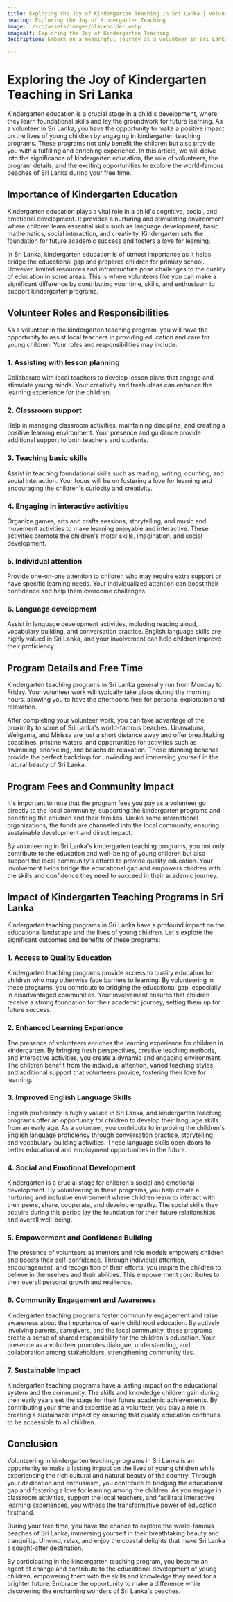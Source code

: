 ```yaml
---
title: Exploring the Joy of Kindergarten Teaching in Sri Lanka | Volunteer in Sri Lanka
heading: Exploring the Joy of Kindergarten Teaching
image: ./src/assets/images/placeholder.webp
imagealt: Exploring the Joy of Kindergarten Teaching
description: Embark on a meaningful journey as a volunteer in Sri Lanka's Kindergarten Teaching Programs. Shape young minds, lay the foundation for their future, and experience the joy of making a positive impact. Discover the program details and the beauty of Sri Lanka's world-famous beaches during your free time.

---
```


<h1 class="h2 section-title " >Exploring the Joy of Kindergarten Teaching in Sri Lanka</h1>

Kindergarten education is a crucial stage in a child's development, where they learn foundational skills and lay the groundwork for future learning. As a volunteer in Sri Lanka, you have the opportunity to make a positive impact on the lives of young children by engaging in kindergarten teaching programs. These programs not only benefit the children but also provide you with a fulfilling and enriching experience. In this article, we will delve into the significance of kindergarten education, the role of volunteers, the program details, and the exciting opportunities to explore the world-famous beaches of Sri Lanka during your free time.

<h2 class="h3 section-title " >Importance of Kindergarten Education</h2>
Kindergarten education plays a vital role in a child's cognitive, social, and emotional development. It provides a nurturing and stimulating environment where children learn essential skills such as language development, basic mathematics, social interaction, and creativity. Kindergarten sets the foundation for future academic success and fosters a love for learning.

In Sri Lanka, kindergarten education is of utmost importance as it helps bridge the educational gap and prepares children for primary school. However, limited resources and infrastructure pose challenges to the quality of education in some areas. This is where volunteers like you can make a significant difference by contributing your time, skills, and enthusiasm to support kindergarten programs.


<h2 class="h3 section-title " >Volunteer Roles and Responsibilities</h2>

As a volunteer in the kindergarten teaching program, you will have the opportunity to assist local teachers in providing education and care for young children. Your roles and responsibilities may include:
<div class="margin-l-1">
<h3 class="h4 section-title " >1. Assisting with lesson planning</h3>

Collaborate with local teachers to develop lesson plans that engage and stimulate young minds. Your creativity and fresh ideas can enhance the learning experience for the children.

<h3 class="h4 section-title " >2. Classroom support</h3>

Help in managing classroom activities, maintaining discipline, and creating a positive learning environment. Your presence and guidance provide additional support to both teachers and students.

<h3 class="h4 section-title " >3. Teaching basic skills</h3>

Assist in teaching foundational skills such as reading, writing, counting, and social interaction. Your focus will be on fostering a love for learning and encouraging the children's curiosity and creativity.

<h3 class="h4 section-title " >4. Engaging in interactive activities</h3>

Organize games, arts and crafts sessions, storytelling, and music and movement activities to make learning enjoyable and interactive. These activities promote the children's motor skills, imagination, and social development.

<h3 class="h4 section-title " >5. Individual attention</h3>

Provide one-on-one attention to children who may require extra support or have specific learning needs. Your individualized attention can boost their confidence and help them overcome challenges.

<h3 class="h4 section-title " >6. Language development</h3>

Assist in language development activities, including reading aloud, vocabulary building, and conversation practice. English language skills are highly valued in Sri Lanka, and your involvement can help children improve their proficiency.


</div>

<h2 class="h3 section-title " >Program Details and Free Time</h2>

Kindergarten teaching programs in Sri Lanka generally run from Monday to Friday. Your volunteer work will typically take place during the morning hours, allowing you to have the afternoons free for personal exploration and relaxation.

After completing your volunteer work, you can take advantage of the proximity to some of Sri Lanka's world-famous beaches. Unawatuna, Weligama, and Mirissa are just a short distance away and offer breathtaking coastlines, pristine waters, and opportunities for activities such as swimming, snorkeling, and beachside relaxation. These stunning beaches provide the perfect backdrop for unwinding and immersing yourself in the natural beauty of Sri Lanka.

<h2 class="h3 section-title " >Program Fees and Community Impact</h2>

It's important to note that the program fees you pay as a volunteer go directly to the local community, supporting the kindergarten programs and benefiting the children and their families. Unlike some international organizations, the funds are channeled into the local community, ensuring sustainable development and direct impact.

By volunteering in Sri Lanka's kindergarten teaching programs, you not only contribute to the education and well-being of young children but also support the local community's efforts to provide quality education. Your involvement helps bridge the educational gap and empowers children with the skills and confidence they need to succeed in their academic journey.


<h2 class="h3 section-title " >Impact of Kindergarten Teaching Programs in Sri Lanka</h2>

Kindergarten teaching programs in Sri Lanka have a profound impact on the educational landscape and the lives of young children. Let's explore the significant outcomes and benefits of these programs:

<div class="margin-l-1">
<h3 class="h4 section-title " >1. Access to Quality Education</h3>

Kindergarten teaching programs provide access to quality education for children who may otherwise face barriers to learning. By volunteering in these programs, you contribute to bridging the educational gap, especially in disadvantaged communities. Your involvement ensures that children receive a strong foundation for their academic journey, setting them up for future success.

<h3 class="h4 section-title " >2. Enhanced Learning Experience</h3>

The presence of volunteers enriches the learning experience for children in kindergarten. By bringing fresh perspectives, creative teaching methods, and interactive activities, you create a dynamic and engaging environment. The children benefit from the individual attention, varied teaching styles, and additional support that volunteers provide, fostering their love for learning.

<h3 class="h4 section-title " >3. Improved English Language Skills</h3>

English proficiency is highly valued in Sri Lanka, and kindergarten teaching programs offer an opportunity for children to develop their language skills from an early age. As a volunteer, you contribute to improving the children's English language proficiency through conversation practice, storytelling, and vocabulary-building activities. These language skills open doors to better educational and employment opportunities in the future.

<h3 class="h4 section-title " >4. Social and Emotional Development</h3>

Kindergarten is a crucial stage for children's social and emotional development. By volunteering in these programs, you help create a nurturing and inclusive environment where children learn to interact with their peers, share, cooperate, and develop empathy. The social skills they acquire during this period lay the foundation for their future relationships and overall well-being.

<h3 class="h4 section-title " >5. Empowerment and Confidence Building</h3>

The presence of volunteers as mentors and role models empowers children and boosts their self-confidence. Through individual attention, encouragement, and recognition of their efforts, you inspire the children to believe in themselves and their abilities. This empowerment contributes to their overall personal growth and resilience.

<h3 class="h4 section-title " >6. Community Engagement and Awareness</h3>

Kindergarten teaching programs foster community engagement and raise awareness about the importance of early childhood education. By actively involving parents, caregivers, and the local community, these programs create a sense of shared responsibility for the children's education. Your presence as a volunteer promotes dialogue, understanding, and collaboration among stakeholders, strengthening community ties.

<h3 class="h4 section-title " >7. Sustainable Impact</h3>

Kindergarten teaching programs have a lasting impact on the educational system and the community. The skills and knowledge children gain during their early years set the stage for their future academic achievements. By contributing your time and expertise as a volunteer, you play a role in creating a sustainable impact by ensuring that quality education continues to be accessible to all children.

</div>

<h2 class="h3 section-title " >Conclusion</h2>

Volunteering in kindergarten teaching programs in Sri Lanka is an opportunity to make a lasting impact on the lives of young children while experiencing the rich cultural and natural beauty of the country. Through your dedication and enthusiasm, you contribute to bridging the educational gap and fostering a love for learning among the children. As you engage in classroom activities, support the local teachers, and facilitate interactive learning experiences, you witness the transformative power of education firsthand.

During your free time, you have the chance to explore the world-famous beaches of Sri Lanka, immersing yourself in their breathtaking beauty and tranquility. Unwind, relax, and enjoy the coastal delights that make Sri Lanka a sought-after destination.

By participating in the kindergarten teaching program, you become an agent of change and contribute to the educational development of young children, empowering them with the skills and knowledge they need for a brighter future. Embrace the opportunity to make a difference while discovering the enchanting wonders of Sri Lanka's beaches.
<!-- 
<div id="Gallery">

<ul class="gallery-list" style="
    margin: 8%;
">

<li class="gallery-item">
  <figure class="gallery-image">
    {% image "./src/assets/img/cc/21.jpg", "Sri Lanka Turtle Conservation Volunteers", "(min-width: 300em) 50vw, 100vw" %}
  </figure>
</li>

<li class="gallery-item">
  <figure class="gallery-image">
    {% image "./src/assets/img/cc/3.jpg", "Sri Lanka Turtle Conservation Volunteers", "(min-width: 300em) 50vw, 100vw" %}
  </figure>
</li>

<li class="gallery-item">
  <figure class="gallery-image">
    {% image "./src/assets/img/cc/17.jpg", "Sri Lanka Turtle Conservation Volunteers", "(min-width: 300em) 50vw, 100vw" %}
  </figure>
</li>

<li class="gallery-item">
  <figure class="gallery-image">
    {% image "./src/assets/img/cc/19.jpg", "Sri Lanka Turtle Conservation Volunteers", "(min-width: 300em) 50vw, 100vw" %}
  </figure>
</li>

<li class="gallery-item">
  <figure class="gallery-image">
    {% image "./src/assets/img/cc/20.jpg", "Sri Lanka Turtle Conservation Volunteers", "(min-width: 300em) 50vw, 100vw" %}
  </figure>
</li>

</ul>
</div> -->